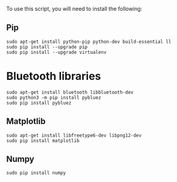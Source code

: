 To use this script, you will need to install the following:

## Pip
```
sudo apt-get install python-pip python-dev build-essential ll
sudo pip install --upgrade pip 
sudo pip install --upgrade virtualenv 
```

# Bluetooth libraries
```
sudo apt-get install bluetooth libbluetooth-dev
sudo python3 -m pip install pybluez
sudo pip install pybluez
```

## Matplotlib

```
sudo apt-get install libfreetype6-dev libpng12-dev
sudo pip install matplotlib
```

## Numpy

```
sudo pip install numpy
```
